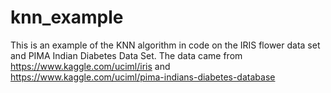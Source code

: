 # knn_example
This is an example of the KNN algorithm in code on the IRIS flower data set and PIMA Indian Diabetes Data Set. The data came from https://www.kaggle.com/uciml/iris and https://www.kaggle.com/uciml/pima-indians-diabetes-database 
